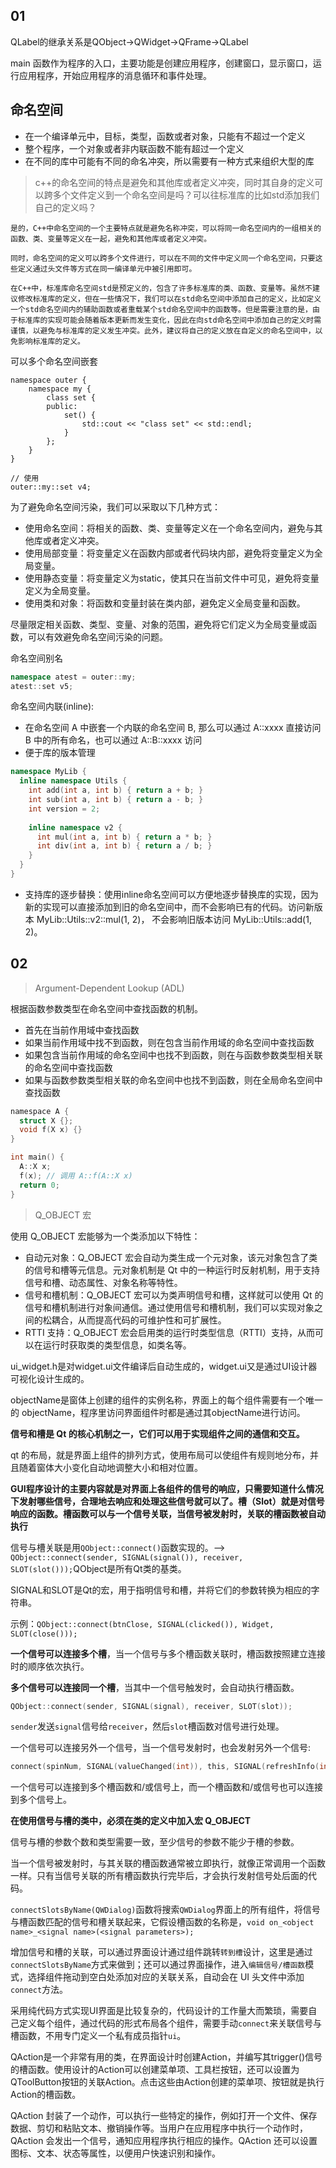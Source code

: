 ## 01 
QLabel的继承关系是QObject→QWidget→QFrame→QLabel

main 函数作为程序的入口，主要功能是创建应用程序，创建窗口，显示窗口，运行应用程序，开始应用程序的消息循环和事件处理。

## 命名空间
- 在一个编译单元中，目标，类型，函数或者对象，只能有不超过一个定义
- 整个程序，一个对象或者非内联函数不能有超过一个定义
- 在不同的库中可能有不同的命名冲突，所以需要有一种方式来组织大型的库

> c++的命名空间的特点是避免和其他库或者定义冲突，同时其自身的定义可以跨多个文件定义到一个命名空间是吗？可以往标准库的比如std添加我们自己的定义吗？
```
是的，C++中命名空间的一个主要特点就是避免名称冲突，可以将同一命名空间内的一组相关的函数、类、变量等定义在一起，避免和其他库或者定义冲突。

同时，命名空间的定义可以跨多个文件进行，可以在不同的文件中定义同一个命名空间，只要这些定义通过头文件等方式在同一编译单元中被引用即可。

在C++中，标准库命名空间std是预定义的，包含了许多标准库的类、函数、变量等。虽然不建议修改标准库的定义，但在一些情况下，我们可以在std命名空间中添加自己的定义，比如定义一个std命名空间内的辅助函数或者重载某个std命名空间中的函数等。但是需要注意的是，由于标准库的实现可能会随着版本更新而发生变化，因此在向std命名空间中添加自己的定义时需谨慎，以避免与标准库的定义发生冲突。此外，建议将自己的定义放在自定义的命名空间中，以免影响标准库的定义。
```
可以多个命名空间嵌套
```
namespace outer {
    namespace my {
        class set {
        public:
            set() {
                std::cout << "class set" << std::endl;
            }
        };
    }
}

// 使用
outer::my::set v4;
```

为了避免命名空间污染，我们可以采取以下几种方式：
- 使用命名空间：将相关的函数、类、变量等定义在一个命名空间内，避免与其他库或者定义冲突。
- 使用局部变量：将变量定义在函数内部或者代码块内部，避免将变量定义为全局变量。
- 使用静态变量：将变量定义为static，使其只在当前文件中可见，避免将变量定义为全局变量。
- 使用类和对象：将函数和变量封装在类内部，避免定义全局变量和函数。

尽量限定相关函数、类型、变量、对象的范围，避免将它们定义为全局变量或函数，可以有效避免命名空间污染的问题。

命名空间别名
```cc
namespace atest = outer::my;
atest::set v5;
```

命名空间内联(inline):
- 在命名空间 A 中嵌套一个内联的命名空间 B, 那么可以通过 A::xxxx 直接访问 B 中的所有命名，也可以通过 A::B::xxxx 访问
- 便于库的版本管理
```cc
namespace MyLib {
  inline namespace Utils {
    int add(int a, int b) { return a + b; }
    int sub(int a, int b) { return a - b; }
    int version = 2;
    
    inline namespace v2 {
      int mul(int a, int b) { return a * b; }
      int div(int a, int b) { return a / b; }
    }
  }
}
```
- 支持库的逐步替换：使用inline命名空间可以方便地逐步替换库的实现，因为新的实现可以直接添加到旧的命名空间中，而不会影响已有的代码。访问新版本 MyLib::Utils::v2::mul(1, 2)， 不会影响旧版本访问  MyLib::Utils::add(1, 2)。


## 02
> Argument-Dependent Lookup (ADL)

根据函数参数类型在命名空间中查找函数的机制。
- 首先在当前作用域中查找函数
- 如果当前作用域中找不到函数，则在包含当前作用域的命名空间中查找函数
- 如果包含当前作用域的命名空间中也找不到函数，则在与函数参数类型相关联的命名空间中查找函数
- 如果与函数参数类型相关联的命名空间中也找不到函数，则在全局命名空间中查找函数
```c
namespace A {
  struct X {};
  void f(X x) {}
}

int main() {
  A::X x;
  f(x); // 调用 A::f(A::X x)
  return 0;
}
```

> Q_OBJECT 宏

使用 Q_OBJECT 宏能够为一个类添加以下特性：

- 自动元对象：Q_OBJECT 宏会自动为类生成一个元对象，该元对象包含了类的信号和槽等元信息。元对象机制是 Qt 中的一种运行时反射机制，用于支持信号和槽、动态属性、对象名称等特性。
- 信号和槽机制：Q_OBJECT 宏可以为类声明信号和槽，这样就可以使用 Qt 的信号和槽机制进行对象间通信。通过使用信号和槽机制，我们可以实现对象之间的松耦合，从而提高代码的可维护性和可扩展性。
- RTTI 支持：Q_OBJECT 宏会启用类的运行时类型信息（RTTI）支持，从而可以在运行时获取类的类型信息，如类名等。

ui_widget.h是对widget.ui文件编译后自动生成的，widget.ui又是通过UI设计器可视化设计生成的。

objectName是窗体上创建的组件的实例名称，界面上的每个组件需要有一个唯一的 objectName，程序里访问界面组件时都是通过其objectName进行访问。

**信号和槽是 Qt 的核心机制之一，它们可以用于实现组件之间的通信和交互。**

qt 的布局，就是界面上组件的排列方式，使用布局可以使组件有规则地分布，并且随着窗体大小变化自动地调整大小和相对位置。

**GUI程序设计的主要内容就是对界面上各组件的信号的响应，只需要知道什么情况下发射哪些信号，合理地去响应和处理这些信号就可以了。槽（Slot）就是对信号响应的函数。槽函数可以与一个信号关联，当信号被发射时，关联的槽函数被自动执行**

信号与槽关联是用`QObject::connect()`函数实现的。--> `QObject::connect(sender, SIGNAL(signal()), receiver, SLOT(slot()));`QObject是所有Qt类的基类。

SIGNAL和SLOT是Qt的宏，用于指明信号和槽，并将它们的参数转换为相应的字符串。

示例：`QObject::connect(btnClose, SIGNAL(clicked()), Widget, SLOT(close()));`

**一个信号可以连接多个槽**，当一个信号与多个槽函数关联时，槽函数按照建立连接时的顺序依次执行。

**多个信号可以连接同一个槽**，当其中一个信号触发时，会自动执行槽函数。


```c
QObject::connect(sender, SIGNAL(signal), receiver, SLOT(slot));
```
`sender`发送`signal`信号给`receiver`，然后`slot`槽函数对信号进行处理。

一个信号可以连接另外一个信号，当一个信号发射时，也会发射另外一个信号:
```c
connect(spinNum, SIGNAL(valueChanged(int)), this, SIGNAL(refreshInfo(int));
```
一个信号可以连接到多个槽函数和/或信号上，而一个槽函数和/或信号也可以连接到多个信号上。

**在使用信号与槽的类中，必须在类的定义中加入宏 Q_OBJECT**

信号与槽的参数个数和类型需要一致，至少信号的参数不能少于槽的参数。

当一个信号被发射时，与其关联的槽函数通常被立即执行，就像正常调用一个函数一样。只有当信号关联的所有槽函数执行完毕后，才会执行发射信号处后面的代码。

`connectSlotsByName(QWDialog)`函数将搜索`QWDialog`界面上的所有组件，将信号与槽函数匹配的信号和槽关联起来，它假设槽函数的名称是，`void on_<object name>_<signal name>(<signal parameters>);`

增加信号和槽的关联，可以通过界面设计通过组件跳转`转到槽`设计，这里是通过`connectSlotsByName`方式来做到；还可以通过界面操作，进入`编辑信号/槽函数`模式，选择组件拖动到空白处添加对应的关联关系，自动会在 UI 头文件中添加`connect`方法。

采用纯代码方式实现UI界面是比较复杂的，代码设计的工作量大而繁琐，需要自己定义每个组件，通过代码的形式布局各个组件，需要手动`connect`来关联信号与槽函数，不用专门定义一个私有成员指针`ui`。

QAction是一个非常有用的类，在界面设计时创建Action，并编写其trigger()信号的槽函数。使用设计的Action可以创建菜单项、工具栏按钮，还可以设置为QToolButton按钮的关联Action。点击这些由Action创建的菜单项、按钮就是执行Action的槽函数。

QAction 封装了一个动作，可以执行一些特定的操作，例如打开一个文件、保存数据、剪切和粘贴文本、撤销操作等。当用户在应用程序中执行一个动作时，QAction 会发出一个信号，通知应用程序执行相应的操作。QAction 还可以设置图标、文本、状态等属性，以便用户快速识别和操作。